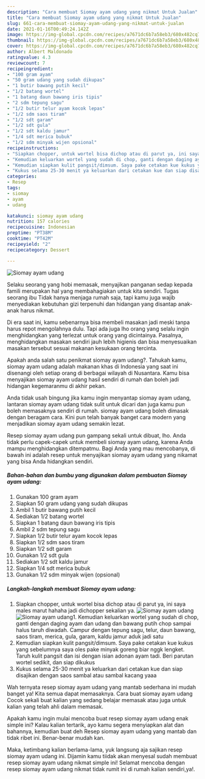 ```yaml
---
description: "Cara membuat Siomay ayam udang yang nikmat Untuk Jualan"
title: "Cara membuat Siomay ayam udang yang nikmat Untuk Jualan"
slug: 661-cara-membuat-siomay-ayam-udang-yang-nikmat-untuk-jualan
date: 2021-01-16T00:49:24.142Z
image: https://img-global.cpcdn.com/recipes/a7671dc6b7a58eb3/680x482cq70/siomay-ayam-udang-foto-resep-utama.jpg
thumbnail: https://img-global.cpcdn.com/recipes/a7671dc6b7a58eb3/680x482cq70/siomay-ayam-udang-foto-resep-utama.jpg
cover: https://img-global.cpcdn.com/recipes/a7671dc6b7a58eb3/680x482cq70/siomay-ayam-udang-foto-resep-utama.jpg
author: Albert Maldonado
ratingvalue: 4.3
reviewcount: 7
recipeingredient:
- "100 gram ayam"
- "50 gram udang yang sudah dikupas"
- "1 butir bawang putih kecil"
- "1/2 batang wortel"
- "1 batang daun bawang iris tipis"
- "2 sdm tepung sagu"
- "1/2 butir telur ayam kocok lepas"
- "1/2 sdm saos tiram"
- "1/2 sdt garam"
- "1/2 sdt gula"
- "1/2 sdt kaldu jamur"
- "1/4 sdt merica bubuk"
- "1/2 sdm minyak wijen opsional"
recipeinstructions:
- "Siapkan chopper, untuk wortel bisa dichop atau di parut ya, ini saya males marut hahaha jadi dichopper sekalian ya."
- "Kemudian keluarkan wortel yang sudah di chop, ganti dengan daging ayam dan udang dan bawang putih chop sampai halus taruh diwadah. Campur dengan tepung sagu, telur, daun bawang, saos tiram, merica, gula, garam, kaldu jamur aduk jadi satu"
- "Kemudian siapkan kulit pangsit/dimsum. Saya pake cetakan kue kukus yang sebelumnya saya oles pake minyak goreng biar nggk lengket. Taruh kulit pangsit dan isi dengan isian adonan ayam tadi. Beri parutan wortel sedikit, dan siap dikukus"
- "Kukus selama 25-30 menit ya keluarkan dari cetakan kue dan siap disajikan dengan saos sambal atau sambal kacang yaaa"
categories:
- Resep
tags:
- siomay
- ayam
- udang

katakunci: siomay ayam udang 
nutrition: 157 calories
recipecuisine: Indonesian
preptime: "PT38M"
cooktime: "PT42M"
recipeyield: "2"
recipecategory: Dessert

---
```



![Siomay ayam udang](https://img-global.cpcdn.com/recipes/a7671dc6b7a58eb3/680x482cq70/siomay-ayam-udang-foto-resep-utama.jpg)

Selaku seorang yang hobi memasak, menyajikan panganan sedap kepada famili merupakan hal yang membahagiakan untuk kita sendiri. Tugas seorang ibu Tidak hanya menjaga rumah saja, tapi kamu juga wajib menyediakan kebutuhan gizi terpenuhi dan hidangan yang disantap anak-anak harus nikmat.

Di era  saat ini, kamu sebenarnya bisa membeli masakan jadi meski tanpa harus repot mengolahnya dulu. Tapi ada juga lho orang yang selalu ingin menghidangkan yang terlezat untuk orang yang dicintainya. Pasalnya, menghidangkan masakan sendiri jauh lebih higienis dan bisa menyesuaikan masakan tersebut sesuai makanan kesukaan orang tercinta. 



Apakah anda salah satu penikmat siomay ayam udang?. Tahukah kamu, siomay ayam udang adalah makanan khas di Indonesia yang saat ini disenangi oleh setiap orang di berbagai wilayah di Nusantara. Kamu bisa menyajikan siomay ayam udang hasil sendiri di rumah dan boleh jadi hidangan kegemaranmu di akhir pekan.

Anda tidak usah bingung jika kamu ingin menyantap siomay ayam udang, lantaran siomay ayam udang tidak sulit untuk dicari dan juga kamu pun boleh memasaknya sendiri di rumah. siomay ayam udang boleh dimasak dengan beragam cara. Kini pun telah banyak banget cara modern yang menjadikan siomay ayam udang semakin lezat.

Resep siomay ayam udang pun gampang sekali untuk dibuat, lho. Anda tidak perlu capek-capek untuk membeli siomay ayam udang, karena Anda mampu menghidangkan ditempatmu. Bagi Anda yang mau mencobanya, di bawah ini adalah resep untuk menyajikan siomay ayam udang yang nikamat yang bisa Anda hidangkan sendiri.

<!--inarticleads1-->

##### Bahan-bahan dan bumbu yang digunakan dalam pembuatan Siomay ayam udang:

1. Gunakan 100 gram ayam
1. Siapkan 50 gram udang yang sudah dikupas
1. Ambil 1 butir bawang putih kecil
1. Sediakan 1/2 batang wortel
1. Siapkan 1 batang daun bawang iris tipis
1. Ambil 2 sdm tepung sagu
1. Siapkan 1/2 butir telur ayam kocok lepas
1. Siapkan 1/2 sdm saos tiram
1. Siapkan 1/2 sdt garam
1. Gunakan 1/2 sdt gula
1. Sediakan 1/2 sdt kaldu jamur
1. Siapkan 1/4 sdt merica bubuk
1. Gunakan 1/2 sdm minyak wijen (opsional)




<!--inarticleads2-->

##### Langkah-langkah membuat Siomay ayam udang:

1. Siapkan chopper, untuk wortel bisa dichop atau di parut ya, ini saya males marut hahaha jadi dichopper sekalian ya.
<img src="https://img-global.cpcdn.com/steps/12aadac4eeff2fab/160x128cq70/siomay-ayam-udang-langkah-memasak-1-foto.jpg" alt="Siomay ayam udang"><img src="https://img-global.cpcdn.com/steps/9a59d0e427a6e13a/160x128cq70/siomay-ayam-udang-langkah-memasak-1-foto.jpg" alt="Siomay ayam udang">1. Kemudian keluarkan wortel yang sudah di chop, ganti dengan daging ayam dan udang dan bawang putih chop sampai halus taruh diwadah. Campur dengan tepung sagu, telur, daun bawang, saos tiram, merica, gula, garam, kaldu jamur aduk jadi satu
1. Kemudian siapkan kulit pangsit/dimsum. Saya pake cetakan kue kukus yang sebelumnya saya oles pake minyak goreng biar nggk lengket. Taruh kulit pangsit dan isi dengan isian adonan ayam tadi. Beri parutan wortel sedikit, dan siap dikukus
1. Kukus selama 25-30 menit ya keluarkan dari cetakan kue dan siap disajikan dengan saos sambal atau sambal kacang yaaa




Wah ternyata resep siomay ayam udang yang mantab sederhana ini mudah banget ya! Kita semua dapat memasaknya. Cara buat siomay ayam udang Cocok sekali buat kalian yang sedang belajar memasak atau juga untuk kalian yang telah ahli dalam memasak.

Apakah kamu ingin mulai mencoba buat resep siomay ayam udang enak simple ini? Kalau kalian tertarik, ayo kamu segera menyiapkan alat dan bahannya, kemudian buat deh Resep siomay ayam udang yang mantab dan tidak ribet ini. Benar-benar mudah kan. 

Maka, ketimbang kalian berlama-lama, yuk langsung aja sajikan resep siomay ayam udang ini. Dijamin kamu tiidak akan menyesal sudah membuat resep siomay ayam udang nikmat simple ini! Selamat mencoba dengan resep siomay ayam udang nikmat tidak rumit ini di rumah kalian sendiri,ya!.

